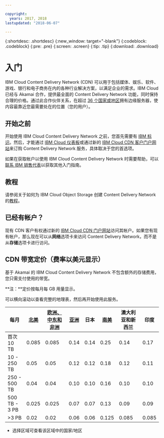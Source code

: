```yaml
---

copyright:
  years: 2017, 2018
lastupdated: "2018-06-07"

---
```


{:shortdesc: .shortdesc}
{:new_window: target="-blank"}
{:codeblock: .codeblock}
{:pre: .pre}
{:screen: .screen}
{:tip: .tip}
{:download: .download}

# 入门

IBM Cloud Content Delivery Network (CDN) 可以用于包括媒体、娱乐、软件、游戏、银行和电子商务在内的各种行业解决方案，以满足企业的需求。IBM Cloud 已经与 Akamai 合作，提供最全面的 Content Delivery Network 功能，同时保持合理的价格。通过此合作伙伴关系，在超过 [36 个国家或地区](edge-servers.html#list-of-edge-servers)拥有边缘服务器，使内容最靠近您最需要处在的位置（您的用户）。

## 开始之前

开始使用 IBM Cloud Content Delivery Network 之前，您首先需要有 [IBM 标识](https://www.ibm.com/account/us-en/signup/register.html)。然后，才能通过 [IBM Cloud 仪表板](https://console.bluemix.net/catalog/infrastructure/cdn-powered-by-akamai)或通过新的 [IBM Cloud CDN 客户门户网站](https://control.softlayer.com/network/cdn)来订购 Content Delivery Network 服务，具体取决于您的首选项。

如果在获取帐户以使用 IBM Cloud Content Delivery Network 时需要帮助，可以[联系 IBM 销售代表](https://www.ibm.com/cloud-computing/bluemix/contact-us)以获取其他入门指南。

## 教程

请参阅关于如何为 IBM Cloud Object Storage 创建 Content Delivery Network 的[教程](https://console.bluemix.net/docs/tutorials/static-files-cdn.html#accelerate-delivery-of-static-files-using-a-cdn)。

## 已经有帐户？

现有 CDN 客户有权通过新的 [IBM Cloud CDN 门户网站](https://control.softlayer.com)访问其帐户。如果您有现有帐户，那么现在可以从**网络**选项卡来访问 Content Delivery Network，而不是从**存储**选项卡进行访问。

## CDN 带宽定价（费率以美元显示）

基于 Akamai 的 IBM Cloud Content Delivery Network 不包含额外的存储费用，您只需支付使用的带宽。

**注：**定价按每月每 GB 用量显示。

可以横向滚动以查看完整的地理表，然后再开始使用此服务。

|每月 |[北美](north-america-region.html)|[欧洲、中东和非洲](emea-region.html)|[亚洲](asia-region.html)|日本|[南美](south-america-region.html)|澳大利亚和新西兰|印度 |
|-------|-----|-----|-----|-----|-----|----|-----|
|首次 10 TB |0.085 |0.085 |0.14  |0.14  |0.25  |0.14  |0.17 |
|10 - 250 TB |0.05  |0.05  |0.12  |0.12  |0.18  |0.12  |0.11 |
|250 - 500 TB|0.04  |0.04  |0.10 |0.10 |0.16  |0.10 |0.10 |
|500 TB - 3 PB|0.025 |0.025 |0.07  |0.07  |0.13  |0.09 |0.09 |
|\>3 PB|0.02  |0.02  |0.06 |0.06 |0.125 |0.085 |0.085 |
* 选择区域可查看该区域中的国家/地区
